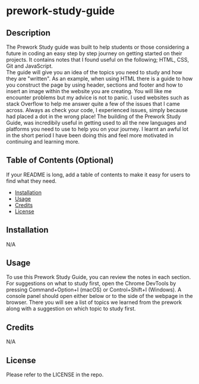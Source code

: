 # prework-study-guide

## Description

The Prework Study guide was built to help students or those considering a future in coding an easy step by step journey on getting started on their projects.  It contains notes that I found useful on the following; HTML, CSS, Git and JavaScript.  
The guide will give you an idea of the topics you need to study and how they are "written".
As an example, when using HTML there is a guide to how you construct the page by using header, sections and footer and how to insert an image within the website you are creating.
You will like me encounter problems but my advice is not to panic.  I used websites such as stack Overflow to help me answer quite a few of the issues that I came across.  Always as check your code, I experienced issues, simply because had placed a dot in the wrong place!
The building of the Prework Study Guide, was incredibily useful in getting used to all the new languages and platforms you need to use to help you on your journey.  I learnt an awful lot in the short period I have been doing this and feel more motivated in continuing and learning more.





## Table of Contents (Optional)

If your README is long, add a table of contents to make it easy for users to find what they need.

- [Installation](#installation)
- [Usage](#usage)
- [Credits](#credits)
- [License](#license)

## Installation

N/A

## Usage

To use this Prework Study Guide, you can review the notes in each section. For suggestions on what to study first, open the Chrome DevTools by pressing Command+Option+I (macOS) or Control+Shift+I (Windows). A console panel should open either below or to the side of the webpage in the browser. There you will see a list of topics we learned from the prework along with a suggestion on which topic to study first.



## Credits

N/A

## License

Please refer to the LICENSE in the repo.




